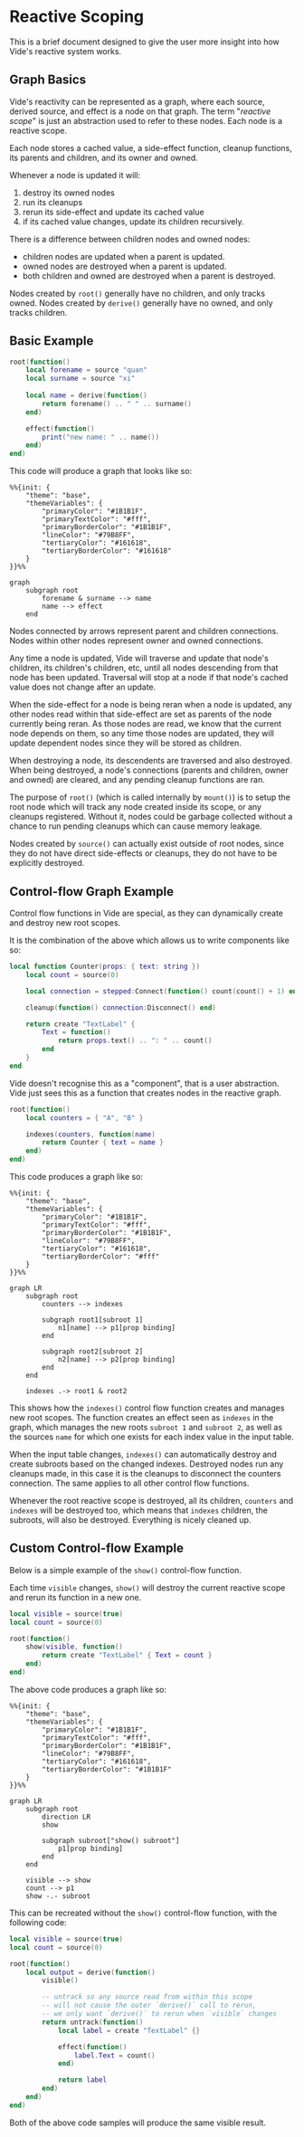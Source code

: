# Reactive Scoping

This is a brief document designed to give the user more insight into how Vide's
reactive system works.

## Graph Basics

Vide's reactivity can be represented as a graph, where each source, derived
source, and effect is a node on that graph. The term "*reactive scope*" is just
an abstraction used to refer to these nodes. Each node is a reactive scope.

Each node stores a cached value, a side-effect function, cleanup functions,
its parents and children, and its owner and owned.

Whenever a node is updated it will:

1. destroy its owned nodes
2. run its cleanups
3. rerun its side-effect and update its cached value
4. if its cached value changes, update its children recursively.

There is a difference between children nodes and owned nodes:

- children nodes are updated when a parent is updated.
- owned nodes are destroyed when a parent is updated.
- both children and owned are destroyed when a parent is destroyed.

Nodes created by `root()` generally have no children, and only tracks owned.
Nodes created by `derive()` generally have no owned, and only tracks children.

## Basic Example

```lua
root(function()
    local forename = source "quan"
    local surname = source "xi"
    
    local name = derive(function()
        return forename() .. " " .. surname()
    end)

    effect(function()
        print("new name: " .. name())
    end)
end)
```

This code will produce a graph that looks like so:

```mermaid
%%{init: {
    "theme": "base",
    "themeVariables": {
        "primaryColor": "#1B1B1F",
        "primaryTextColor": "#fff",
        "primaryBorderColor": "#1B1B1F",
        "lineColor": "#79B8FF",
        "tertiaryColor": "#161618",
        "tertiaryBorderColor": "#161618"
    }
}}%%

graph
    subgraph root
        forename & surname --> name
        name --> effect
    end
```

Nodes connected by arrows represent parent and children connections.
Nodes within other nodes represent owner and owned connections.

Any time a node is updated, Vide will traverse and update that node's children,
its children's children, etc, until all nodes descending from that node has been
updated. Traversal will stop at a node if that node's cached value does not
change after an update.

When the side-effect for a node is being reran when a node is updated, any
other nodes read within that side-effect are set as parents of the node
currently being reran. As those nodes are read, we know that the current node
depends on them, so any time those nodes are updated, they will update dependent
nodes since they will be stored as children.

When destroying a node, its descendents are traversed and also destroyed.
When being destroyed, a node's connections (parents and children, owner and
owned) are cleared, and any pending cleanup functions are ran.

The purpose of `root()` (which is called internally by `mount()`) is to setup
the root node which will track any node created inside its scope, or any
cleanups registered. Without it, nodes could be garbage collected without a
chance to run pending cleanups which can cause memory leakage.

Nodes created by `source()` can actually exist outside of root nodes, since
they do not have direct side-effects or cleanups, they do not have to be
explicitly destroyed.

## Control-flow Graph Example

Control flow functions in Vide are special, as they can dynamically create and
destroy new root scopes.

It is the combination of the above which allows us to write components like so:

```lua
local function Counter(props: { text: string })
    local count = source(0)

    local connection = stepped:Connect(function() count(count() + 1) end)

    cleanup(function() connection:Disconnect() end)

    return create "TextLabel" {
        Text = function()
            return props.text() .. ": " .. count()
        end
    }
end
```

Vide doesn't recognise this as a "component", that is a user abstraction. Vide
just sees this as a function that creates nodes in the reactive graph.

```lua
root(function()
    local counters = { "A", "B" }

    indexes(counters, function(name)
        return Counter { text = name }
    end)
end)
```

This code produces a graph like so:

```mermaid
%%{init: {
    "theme": "base",
    "themeVariables": {
        "primaryColor": "#1B1B1F",
        "primaryTextColor": "#fff",
        "primaryBorderColor": "#1B1B1F",
        "lineColor": "#79B8FF",
        "tertiaryColor": "#161618",
        "tertiaryBorderColor": "#fff"
    }
}}%%

graph LR
    subgraph root
        counters --> indexes

        subgraph root1[subroot 1]
            n1[name] --> p1[prop binding]
        end

        subgraph root2[subroot 2]
            n2[name] --> p2[prop binding]
        end
    end

    indexes .-> root1 & root2
```

This shows how the `indexes()` control flow function creates and manages new
root scopes. The function creates an effect seen as `indexes` in the graph,
which manages the new roots `subroot 1` and `subroot 2`, as well as the sources
`name` for which one exists for each index value in the input table.

When the input table changes, `indexes()` can automatically destroy and create
subroots based on the changed indexes. Destroyed nodes run any cleanups made, in
this case it is the cleanups to disconnect the counters connection. The same
applies to all other control flow functions.

Whenever the root reactive scope is destroyed, all its children, `counters` and
`indexes` will be destroyed too, which means that `indexes` children, the
subroots, will also be destroyed. Everything is nicely cleaned up.

## Custom Control-flow Example

Below is a simple example of the `show()` control-flow function.

Each time `visible` changes, `show()` will destroy the current reactive scope
and rerun its function in a new one.

```lua
local visible = source(true)
local count = source(0)

root(function()
    show(visible, function()
        return create "TextLabel" { Text = count }
    end)
end)
```

The above code produces a graph like so:

```mermaid
%%{init: {
    "theme": "base",
    "themeVariables": {
        "primaryColor": "#1B1B1F",
        "primaryTextColor": "#fff",
        "primaryBorderColor": "#1B1B1F",
        "lineColor": "#79B8FF",
        "tertiaryColor": "#161618",
        "tertiaryBorderColor": "#1B1B1F"
    }
}}%%

graph LR
    subgraph root
        direction LR
        show

        subgraph subroot["show() subroot"]
            p1[prop binding]
        end
    end

    visible --> show
    count --> p1
    show -.- subroot
```

This can be recreated without the `show()` control-flow function, with the
following code:

```lua
local visible = source(true)
local count = source(0)

root(function()
    local output = derive(function()
        visible()

        -- untrack so any source read from within this scope
        -- will not cause the outer `derive()` call to rerun,
        -- we only want `derive()` to rerun when `visible` changes
        return untrack(function()
            local label = create "TextLabel" {}

            effect(function()
                label.Text = count()
            end)

            return label
        end)
    end)
end)
```

Both of the above code samples will produce the same visible result.
